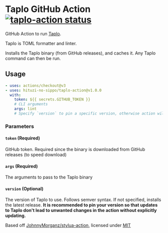 # Taplo GitHub Action <a href="https://github.com/hituzi-no-sippo/taplo-action/actions"><img alt="taplo-action status" src="https://github.com/hituzi-no-sippo/taplo-action/workflows/build-test/badge.svg"></a>

GitHub Action to run [Taplo](https://taplo.tamasfe.dev/).

Taplo is TOML formatter and linter.

Installs the Taplo binary (from GitHub releases), and caches it.
Any Taplo command can then be run.

## Usage

```yaml
- uses: actions/checkout@v3
- uses: hituzi-no-sippo/taplo-action@v1.0.0
  with:
    token: ${{ secrets.GITHUB_TOKEN }}
    # CLI arguments
    args: lint
    # Specify `version` to pin a specific version, otherwise action will always use latest version/automatically update
```

### Parameters

#### `token` (Required)

GitHub token.
Required since the binary is downloaded from GitHub releases (to speed download)

#### `args` (Required)

The arguments to pass to the Taplo binary

#### `version` (Optional)

The version of Taplo to use. Follows semver syntax.
If not specified, installs the latest release.
**It is recommended to pin your version so that updates to Taplo don't lead to unwanted changes in the action without explicitly updating.**

Based off [JohnnyMorganz/stylua-action](https://github.com/JohnnyMorganz/stylua-action),
licensed under [MIT](https://github.com/Roblox/setup-foreman/blob/master/LICENSE.txt)
